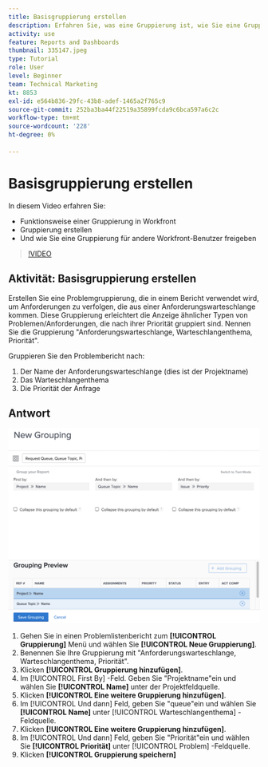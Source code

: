 ```yaml
---
title: Basisgruppierung erstellen
description: Erfahren Sie, was eine Gruppierung ist, wie Sie eine Gruppierung erstellen und wie Sie eine Gruppierung für andere Benutzer in Workfront freigeben.
activity: use
feature: Reports and Dashboards
thumbnail: 335147.jpeg
type: Tutorial
role: User
level: Beginner
team: Technical Marketing
kt: 8853
exl-id: e564b836-29fc-43b8-adef-1465a2f765c9
source-git-commit: 252ba3ba44f22519a35899fcda9c6bca597a6c2c
workflow-type: tm+mt
source-wordcount: '228'
ht-degree: 0%

---
```


# Basisgruppierung erstellen

In diesem Video erfahren Sie:

* Funktionsweise einer Gruppierung in Workfront
* Gruppierung erstellen
* Und wie Sie eine Gruppierung für andere Workfront-Benutzer freigeben

>[!VIDEO](https://video.tv.adobe.com/v/335147/?quality=12)

## Aktivität: Basisgruppierung erstellen

Erstellen Sie eine Problemgruppierung, die in einem Bericht verwendet wird, um Anforderungen zu verfolgen, die aus einer Anforderungswarteschlange kommen. Diese Gruppierung erleichtert die Anzeige ähnlicher Typen von Problemen/Anforderungen, die nach ihrer Priorität gruppiert sind. Nennen Sie die Gruppierung &quot;Anforderungswarteschlange, Warteschlangenthema, Priorität&quot;.

Gruppieren Sie den Problembericht nach:

1. Der Name der Anforderungswarteschlange (dies ist der Projektname)
1. Das Warteschlangenthema
1. Die Priorität der Anfrage

## Antwort

![Bild des Bildschirms zur Erstellung einer neuen Gruppierung](assets/grouping-exercise.png)

1. Gehen Sie in einen Problemlistenbericht zum **[!UICONTROL Gruppierung]** Menü und wählen Sie **[!UICONTROL Neue Gruppierung]**.
1. Benennen Sie Ihre Gruppierung mit &quot;Anforderungswarteschlange, Warteschlangenthema, Priorität&quot;.
1. Klicken **[!UICONTROL Gruppierung hinzufügen]**.
1. Im [!UICONTROL First By] -Feld. Geben Sie &quot;Projektname&quot;ein und wählen Sie **[!UICONTROL Name]** unter der Projektfeldquelle.
1. Klicken **[!UICONTROL Eine weitere Gruppierung hinzufügen]**.
1. Im [!UICONTROL Und dann] Feld, geben Sie &quot;queue&quot;ein und wählen Sie **[!UICONTROL Name]** unter [!UICONTROL Warteschlangenthema] -Feldquelle.
1. Klicken **[!UICONTROL Eine weitere Gruppierung hinzufügen]**.
1. Im [!UICONTROL Und dann] Feld, geben Sie &quot;Priorität&quot;ein und wählen Sie **[!UICONTROL Priorität]** unter [!UICONTROL Problem] -Feldquelle.
1. Klicken **[!UICONTROL Gruppierung speichern]**
